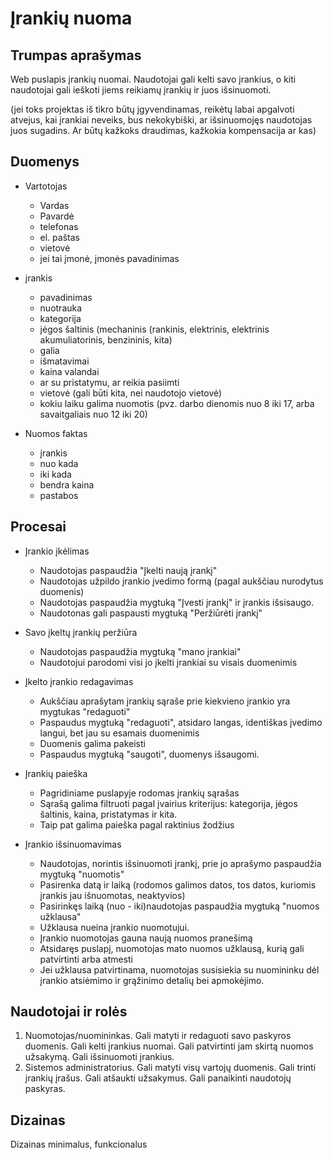 # Įrankių nuoma 

## Trumpas aprašymas

Web puslapis įrankių nuomai. Naudotojai gali kelti savo įrankius, o kiti naudotojai gali ieškoti jiems reikiamų įrankių ir juos išsinuomoti. 

(jei toks projektas iš tikro būtų įgyvendinamas, reikėtų labai apgalvoti atvejus, kai įrankiai neveiks, bus nekokybiški, ar išsinuomojęs naudotojas juos sugadins. Ar būtų kažkoks draudimas, kažkokia kompensacija ar kas)

## Duomenys 

- Vartotojas 
    - Vardas
    - Pavardė
    - telefonas
    - el. paštas
    - vietovė
    - jei tai įmonė, įmonės pavadinimas

- įrankis
    - pavadinimas
    - nuotrauka
    - kategorija 
    - jėgos šaltinis (mechaninis (rankinis, elektrinis, elektrinis akumuliatorinis, benzininis, kita)
    - galia
    - išmatavimai
    - kaina valandai
    - ar su pristatymu, ar reikia pasiimti
    - vietovė (gali būti kita, nei naudotojo vietovė)
    - kokiu laiku galima nuomotis (pvz. darbo dienomis nuo 8 iki 17, arba savaitgaliais nuo 12 iki 20)

- Nuomos faktas
    - įrankis
    - nuo kada
    - iki kada
    - bendra kaina
    - pastabos


    
## Procesai

- Įrankio įkėlimas
    - Naudotojas paspaudžia "Įkelti naują įrankį"
    - Naudotojas užpildo įrankio įvedimo formą (pagal aukščiau nurodytus duomenis)
    - Naudotojas paspaudžia mygtuką "Įvesti įrankį" ir įrankis išsisaugo. 
    - Naudotonas gali paspausti mygtuką "Peržiūrėti įrankį"

- Savo įkeltų įrankių peržiūra
    - Naudotojas paspaudžia mygtuką "mano įrankiai"
    - Naudotojui parodomi visi jo įkelti įrankiai su visais duomenimis 

- Įkelto įrankio redagavimas
    - Aukščiau aprašytam įrankių sąraše prie kiekvieno įrankio yra mygtukas "redaguoti"
    - Paspaudus mygtuką "redaguoti", atsidaro langas, identiškas įvedimo langui, bet jau su esamais duomenimis
    - Duomenis galima pakeisti
    - Paspaudus mygtuką "saugoti", duomenys išsaugomi. 

- Įrankių paieška
    - Pagridiniame puslapyje rodomas įrankių sąrašas
    - Sąrašą galima filtruoti pagal įvairius kriterijus: kategorija, jėgos šaltinis, kaina, pristatymas ir kita. 
    - Taip pat galima paieška pagal raktinius žodžius
    
- Įrankio išsinuomavimas
    - Naudotojas, norintis išsinuomoti įrankį, prie jo aprašymo paspaudžia mygtuką "nuomotis" 
    - Pasirenka datą ir laiką (rodomos galimos datos, tos datos, kuriomis įrankis jau išnuomotas, neaktyvios)
    - Pasirinkęs laiką (nuo - iki)naudotojas paspaudžia mygtuką "nuomos užklausa"
    - Užklausa nueina įrankio nuomotujui. 
    - Įrankio nuomotojas gauna naują nuomos pranešimą
    - Atsidaręs puslapį, nuomotojas mato nuomos užklausą, kurią gali patvirtinti arba atmesti
    - Jei užklausa patvirtinama, nuomotojas susisiekia su nuomininku dėl įrankio atsiėmimo ir grąžinimo detalių bei apmokėjimo.
    
## Naudotojai ir rolės

1. Nuomotojas/nuomininkas. Gali matyti ir redaguoti savo paskyros duomenis. Gali kelti įrankius nuomai. Gali patvirtinti jam skirtą nuomos užsakymą. Gali išsinuomoti įrankius. 
2. Sistemos administratorius. Gali matyti visų vartojų duomenis. Gali trinti įrankių įrašus. Gali atšaukti užsakymus. Gali panaikinti naudotojų paskyras. 

## Dizainas

Dizainas minimalus, funkcionalus
